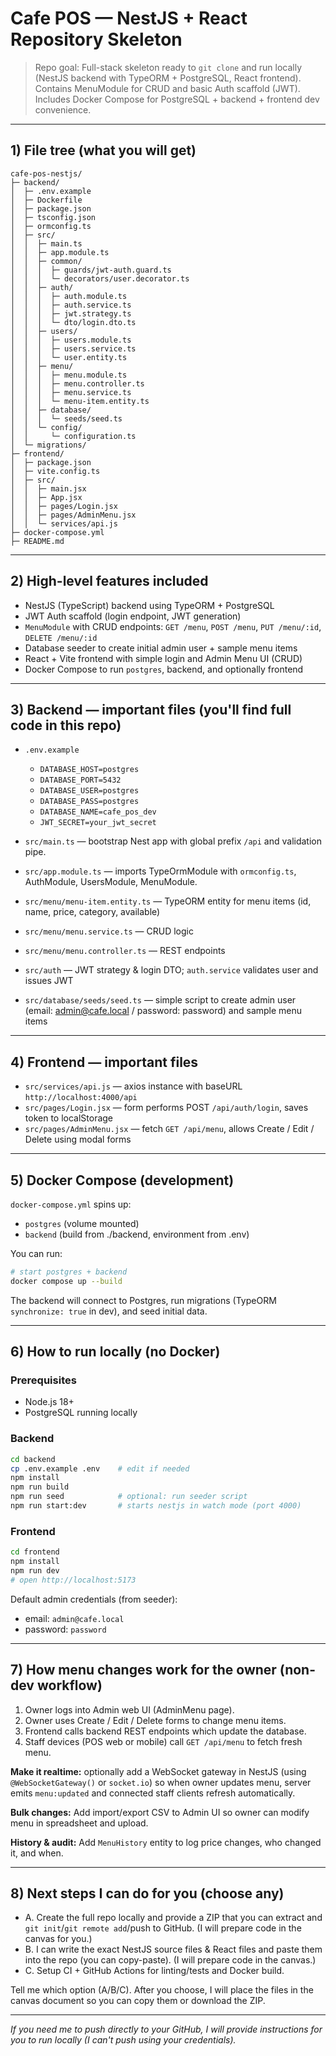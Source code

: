 # Cafe POS — NestJS + React Repository Skeleton

> Repo goal: Full-stack skeleton ready to `git clone` and run locally (NestJS backend with TypeORM + PostgreSQL, React frontend). Contains MenuModule for CRUD and basic Auth scaffold (JWT). Includes Docker Compose for PostgreSQL + backend + frontend dev convenience.

---

## 1) File tree (what you will get)

```
cafe-pos-nestjs/
├─ backend/
│  ├─ .env.example
│  ├─ Dockerfile
│  ├─ package.json
│  ├─ tsconfig.json
│  ├─ ormconfig.ts
│  ├─ src/
│  │  ├─ main.ts
│  │  ├─ app.module.ts
│  │  ├─ common/
│  │  │  ├─ guards/jwt-auth.guard.ts
│  │  │  └─ decorators/user.decorator.ts
│  │  ├─ auth/
│  │  │  ├─ auth.module.ts
│  │  │  ├─ auth.service.ts
│  │  │  ├─ jwt.strategy.ts
│  │  │  └─ dto/login.dto.ts
│  │  ├─ users/
│  │  │  ├─ users.module.ts
│  │  │  ├─ users.service.ts
│  │  │  └─ user.entity.ts
│  │  ├─ menu/
│  │  │  ├─ menu.module.ts
│  │  │  ├─ menu.controller.ts
│  │  │  ├─ menu.service.ts
│  │  │  └─ menu-item.entity.ts
│  │  ├─ database/
│  │  │  └─ seeds/seed.ts
│  │  └─ config/
│  │     └─ configuration.ts
│  └─ migrations/
├─ frontend/
│  ├─ package.json
│  ├─ vite.config.ts
│  ├─ src/
│  │  ├─ main.jsx
│  │  ├─ App.jsx
│  │  ├─ pages/Login.jsx
│  │  ├─ pages/AdminMenu.jsx
│  │  └─ services/api.js
├─ docker-compose.yml
├─ README.md
```

---

## 2) High-level features included

* NestJS (TypeScript) backend using TypeORM + PostgreSQL
* JWT Auth scaffold (login endpoint, JWT generation)
* `MenuModule` with CRUD endpoints: `GET /menu`, `POST /menu`, `PUT /menu/:id`, `DELETE /menu/:id`
* Database seeder to create initial admin user + sample menu items
* React + Vite frontend with simple login and Admin Menu UI (CRUD)
* Docker Compose to run `postgres`, backend, and optionally frontend

---

## 3) Backend — important files (you'll find full code in this repo)

* `.env.example`

  * `DATABASE_HOST=postgres`
  * `DATABASE_PORT=5432`
  * `DATABASE_USER=postgres`
  * `DATABASE_PASS=postgres`
  * `DATABASE_NAME=cafe_pos_dev`
  * `JWT_SECRET=your_jwt_secret`

* `src/main.ts` — bootstrap Nest app with global prefix `/api` and validation pipe.

* `src/app.module.ts` — imports TypeOrmModule with `ormconfig.ts`, AuthModule, UsersModule, MenuModule.

* `src/menu/menu-item.entity.ts` — TypeORM entity for menu items (id, name, price, category, available)

* `src/menu/menu.service.ts` — CRUD logic

* `src/menu/menu.controller.ts` — REST endpoints

* `src/auth` — JWT strategy & login DTO; `auth.service` validates user and issues JWT

* `src/database/seeds/seed.ts` — simple script to create admin user (email: [admin@cafe.local](mailto:admin@cafe.local) / password: password) and sample menu items

---

## 4) Frontend — important files

* `src/services/api.js` — axios instance with baseURL `http://localhost:4000/api`
* `src/pages/Login.jsx` — form performs POST `/api/auth/login`, saves token to localStorage
* `src/pages/AdminMenu.jsx` — fetch `GET /api/menu`, allows Create / Edit / Delete using modal forms

---

## 5) Docker Compose (development)

`docker-compose.yml` spins up:

* `postgres` (volume mounted)
* `backend` (build from ./backend, environment from .env)

You can run:

```bash
# start postgres + backend
docker compose up --build
```

The backend will connect to Postgres, run migrations (TypeORM `synchronize: true` in dev), and seed initial data.

---

## 6) How to run locally (no Docker)

### Prerequisites

* Node.js 18+
* PostgreSQL running locally

### Backend

```bash
cd backend
cp .env.example .env    # edit if needed
npm install
npm run build
npm run seed            # optional: run seeder script
npm run start:dev       # starts nestjs in watch mode (port 4000)
```

### Frontend

```bash
cd frontend
npm install
npm run dev
# open http://localhost:5173
```

Default admin credentials (from seeder):

* email: `admin@cafe.local`
* password: `password`

---

## 7) How menu changes work for the owner (non-dev workflow)

1. Owner logs into Admin web UI (AdminMenu page).
2. Owner uses Create / Edit / Delete forms to change menu items.
3. Frontend calls backend REST endpoints which update the database.
4. Staff devices (POS web or mobile) call `GET /api/menu` to fetch fresh menu.

**Make it realtime:** optionally add a WebSocket gateway in NestJS (using `@WebSocketGateway()` or `socket.io`) so when owner updates menu, server emits `menu:updated` and connected staff clients refresh automatically.

**Bulk changes:** Add import/export CSV to Admin UI so owner can modify menu in spreadsheet and upload.

**History & audit:** Add `MenuHistory` entity to log price changes, who changed it, and when.

---

## 8) Next steps I can do for you (choose any)

* A. Create the full repo locally and provide a ZIP that you can extract and `git init`/`git remote add`/push to GitHub. (I will prepare code in the canvas for you.)
* B. I can write the exact NestJS source files & React files and paste them into the repo (you can copy-paste). (I will prepare code in the canvas.)
* C. Setup CI + GitHub Actions for linting/tests and Docker build.

Tell me which option (A/B/C). After you choose, I will place the files in the canvas document so you can copy them or download the ZIP.

---

*If you need me to push directly to your GitHub, I will provide instructions for you to run locally (I can't push using your credentials).*
